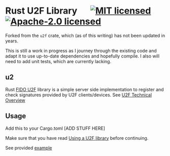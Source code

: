 # Rust U2F Library &emsp; [![MIT licensed]][MIT] [![Apache-2.0 licensed]][APACHE]

Forked from the `u2f` crate, which (as of this writing) has not been updated in years.

This is still a work in progress as I journey through the existing code and adapt it to use up-to-date dependencies and hopefully compile. I also will need to add unit tests, which are currently lacking. 

[MIT licensed]: https://img.shields.io/badge/License-MIT-blue.svg
[MIT]: ./LICENSE-MIT
[Apache-2.0 licensed]: https://img.shields.io/badge/License-Apache%202.0-blue.svg
[APACHE]: ./LICENSE-APACHE

## u2

Rust [FIDO U2F](https://fidoalliance.org/specifications/download/) library is a simple server side implementation to register and check signatures provided by U2F clients/devices. See [U2F Technical Overview](https://developers.yubico.com/U2F/Protocol_details/Overview.html)

## Usage

Add this to your Cargo.toml
[ADD STUFF HERE]

Make sure that you have read [Using a U2F library](https://developers.yubico.com/U2F/Libraries/Using_a_library.html) before continuing.

See provided [example](https://github.com/wisespace-io/u2f-rs/tree/master/example)
